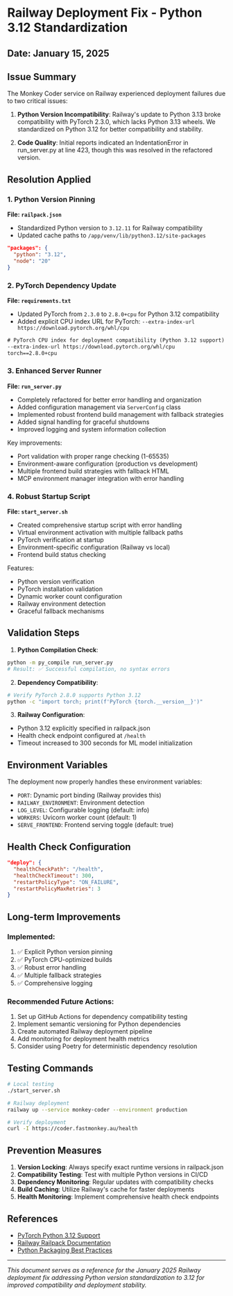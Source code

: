 # Railway Deployment Fix - Python 3.12 Standardization

## Date: January 15, 2025

## Issue Summary

The Monkey Coder service on Railway experienced deployment failures due to two critical issues:

1. **Python Version Incompatibility**: Railway's update to Python 3.13 broke compatibility with PyTorch 2.3.0, which lacks Python 3.13 wheels. We standardized on Python 3.12 for better compatibility and stability.

2. **Code Quality**: Initial reports indicated an IndentationError in run_server.py at line 423, though this was resolved in the refactored version.

## Resolution Applied

### 1. Python Version Pinning

**File: `railpack.json`**
- Standardized Python version to `3.12.11` for Railway compatibility
- Updated cache paths to `/app/venv/lib/python3.12/site-packages`

```json
"packages": {
  "python": "3.12",
  "node": "20"
}
```

### 2. PyTorch Dependency Update

**File: `requirements.txt`**
- Updated PyTorch from `2.3.0` to `2.8.0+cpu` for Python 3.12 compatibility
- Added explicit CPU index URL for PyTorch: `--extra-index-url https://download.pytorch.org/whl/cpu`

```txt
# PyTorch CPU index for deployment compatibility (Python 3.12 support)
--extra-index-url https://download.pytorch.org/whl/cpu
torch==2.8.0+cpu
```

### 3. Enhanced Server Runner

**File: `run_server.py`**
- Completely refactored for better error handling and organization
- Added configuration management via `ServerConfig` class
- Implemented robust frontend build management with fallback strategies
- Added signal handling for graceful shutdowns
- Improved logging and system information collection

Key improvements:
- Port validation with proper range checking (1-65535)
- Environment-aware configuration (production vs development)
- Multiple frontend build strategies with fallback HTML
- MCP environment manager integration with error handling

### 4. Robust Startup Script

**File: `start_server.sh`**
- Created comprehensive startup script with error handling
- Virtual environment activation with multiple fallback paths
- PyTorch verification at startup
- Environment-specific configuration (Railway vs local)
- Frontend build status checking

Features:
- Python version verification
- PyTorch installation validation
- Dynamic worker count configuration
- Railway environment detection
- Graceful fallback mechanisms

## Validation Steps

1. **Python Compilation Check**:
```bash
python -m py_compile run_server.py
# Result: ✅ Successful compilation, no syntax errors
```

2. **Dependency Compatibility**:
```bash
# Verify PyTorch 2.8.0 supports Python 3.12
python -c "import torch; print(f'PyTorch {torch.__version__}')"
```

3. **Railway Configuration**:
- Python 3.12 explicitly specified in railpack.json
- Health check endpoint configured at `/health`
- Timeout increased to 300 seconds for ML model initialization

## Environment Variables

The deployment now properly handles these environment variables:

- `PORT`: Dynamic port binding (Railway provides this)
- `RAILWAY_ENVIRONMENT`: Environment detection
- `LOG_LEVEL`: Configurable logging (default: info)
- `WORKERS`: Uvicorn worker count (default: 1)
- `SERVE_FRONTEND`: Frontend serving toggle (default: true)

## Health Check Configuration

```json
"deploy": {
  "healthCheckPath": "/health",
  "healthCheckTimeout": 300,
  "restartPolicyType": "ON_FAILURE",
  "restartPolicyMaxRetries": 3
}
```

## Long-term Improvements

### Implemented:
1. ✅ Explicit Python version pinning
2. ✅ PyTorch CPU-optimized builds
3. ✅ Robust error handling
4. ✅ Multiple fallback strategies
5. ✅ Comprehensive logging

### Recommended Future Actions:
1. Set up GitHub Actions for dependency compatibility testing
2. Implement semantic versioning for Python dependencies
3. Create automated Railway deployment pipeline
4. Add monitoring for deployment health metrics
5. Consider using Poetry for deterministic dependency resolution

## Testing Commands

```bash
# Local testing
./start_server.sh

# Railway deployment
railway up --service monkey-coder --environment production

# Verify deployment
curl -I https://coder.fastmonkey.au/health
```

## Prevention Measures

1. **Version Locking**: Always specify exact runtime versions in railpack.json
2. **Compatibility Testing**: Test with multiple Python versions in CI/CD
3. **Dependency Monitoring**: Regular updates with compatibility checks
4. **Build Caching**: Utilize Railway's cache for faster deployments
5. **Health Monitoring**: Implement comprehensive health check endpoints

## References

- [PyTorch Python 3.12 Support](https://github.com/pytorch/pytorch/releases)
- [Railway Railpack Documentation](https://docs.railway.app/reference/railpack)
- [Python Packaging Best Practices](https://packaging.python.org/en/latest/)

---

*This document serves as a reference for the January 2025 Railway deployment fix addressing Python version standardization to 3.12 for improved compatibility and deployment stability.*
